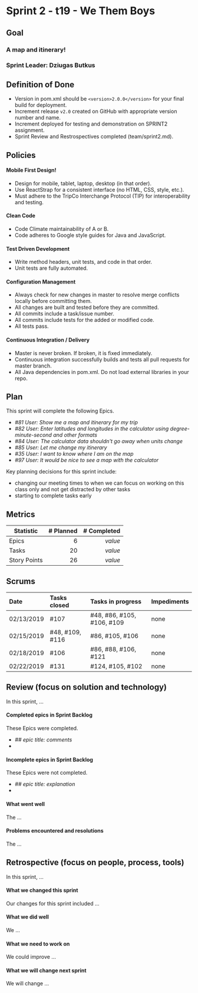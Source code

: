 # Sprint 2 - t19 - We Them Boys

## Goal

### A map and itinerary!
### Sprint Leader: Dziugas Butkus

## Definition of Done

* Version in pom.xml should be `<version>2.0.0</version>` for your final build for deployment.
* Increment release `v2.0` created on GitHub with appropriate version number and name.
* Increment deployed for testing and demonstration on SPRINT2 assignment.
* Sprint Review and Restrospectives completed (team/sprint2.md).


## Policies

#### Mobile First Design!
* Design for mobile, tablet, laptop, desktop (in that order).
* Use ReactStrap for a consistent interface (no HTML, CSS, style, etc.).
* Must adhere to the TripCo Interchange Protocol (TIP) for interoperability and testing.
#### Clean Code
* Code Climate maintainability of A or B.
* Code adheres to Google style guides for Java and JavaScript.
#### Test Driven Development
* Write method headers, unit tests, and code in that order.
* Unit tests are fully automated.
#### Configuration Management
* Always check for new changes in master to resolve merge conflicts locally before committing them.
* All changes are built and tested before they are committed.
* All commits include a task/issue number.
* All commits include tests for the added or modified code.
* All tests pass.
#### Continuous Integration / Delivery 
* Master is never broken.  If broken, it is fixed immediately.
* Continuous integration successfully builds and tests all pull requests for master branch.
* All Java dependencies in pom.xml.  Do not load external libraries in your repo. 


## Plan

This sprint will complete the following Epics.

* *#81 User: Show me a map and itinerary for my trip*
* *#82 User: Enter latitudes and longitudes in the calculator using degree-minute-second and other formats*
* *#84 User: The calculator data shouldn't go away when units change*
* *#85 User: Let me change my itinerary*
* *#35 User: I want to know where I am on the map*
* *#97 User: It would be nice to see a map with the calculator*



Key planning decisions for this sprint include:
* changing our meeting times to when we can focus on working on this class only and not get distracted by other tasks
* starting to complete tasks early


## Metrics

| Statistic | # Planned | # Completed |
| --- | ---: | ---: |
| Epics | 6 | *value* |
| Tasks |  20   | *value* | 
| Story Points |  26  | *value* | 


## Scrums

| Date | Tasks closed  | Tasks in progress | Impediments |
| :--- | :--- | :--- | :--- |
| 02/13/2019 | #107 | #48, #86, #105, #106, #109 | none |
| 02/15/2019 | #48, #109, #116 | #86, #105, #106 | none |
| 02/18/2019 | #106 | #86, #88, #106, #121 | none |
| 02/22/2019 | #131 | #124, #105, #102 | none |

## Review (focus on solution and technology)

In this sprint, ...

#### Completed epics in Sprint Backlog 

These Epics were completed.

* *## epic title: comments*
* 

#### Incomplete epics in Sprint Backlog 

These Epics were not completed.

* *## epic title: explanation*
*

#### What went well

The ...


#### Problems encountered and resolutions

The ...


## Retrospective (focus on people, process, tools)

In this sprint, ...

#### What we changed this sprint

Our changes for this sprint included ...

#### What we did well

We ...

#### What we need to work on

We could improve ...

#### What we will change next sprint 

We will change ...
